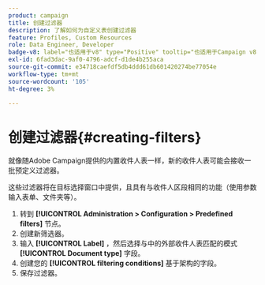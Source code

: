 ```yaml
---
product: campaign
title: 创建过滤器
description: 了解如何为自定义表创建过滤器
feature: Profiles, Custom Resources
role: Data Engineer, Developer
badge-v8: label="也适用于v8" type="Positive" tooltip="也适用于Campaign v8"
exl-id: 6fad3dac-9af0-4796-adcf-d1de4b255aca
source-git-commit: e34718caefdf5db4ddd61db601420274be77054e
workflow-type: tm+mt
source-wordcount: '105'
ht-degree: 3%

---
```


# 创建过滤器{#creating-filters}

就像随Adobe Campaign提供的内置收件人表一样，新的收件人表可能会接收一批预定义过滤器。

这些过滤器将在目标选择窗口中提供，且具有与收件人区段相同的功能（使用参数输入表单、文件夹等）。

1. 转到 **[!UICONTROL Administration > Configuration > Predefined filters]** 节点。
1. 创建新筛选器。
1. 输入 **[!UICONTROL Label]** ，然后选择与中的外部收件人表匹配的模式 **[!UICONTROL Document type]** 字段。
1. 创建您的 **[!UICONTROL filtering conditions]** 基于架构的字段。
1. 保存过滤器。
